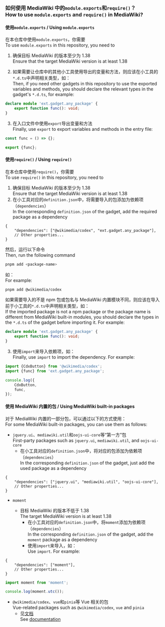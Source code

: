 ### 如何使用 MediaWiki 中的`module.exports`和`require()`？<br>How to use `module.exports` and `require()` in MediaWiki?

#### 使用`module.exports` / Using `module.exports`

在本仓库中使用`module.exports`，你需要<br>To use `module.exports` in this repository, you need to

1. 确保目标 MediaWiki 的版本至少为 1.38<br>Ensure that the target MediaWiki version is at least 1.38

2. 如果需要让仓库中的其他小工具使用导出的变量和方法，则应该在小工具的`*.d.ts`中声明相关类型，如：<br>Then, if you need other gadgets in this repository to use the exported variables and methods, you should declare the relevant types in the gadget's `*.d.ts`, for example:

```ts
declare module 'ext.gadget.any_package' {
	export function func(): void;
}
```

3. 在入口文件中使用`export`导出变量和方法<br>Finally, use `export` to export variables and methods in the entry file:

```ts
const func = () => {};

export {func};
```

#### 使用`require()` / Using `require()`

在本仓库中使用`require()`，你需要<br>To use `require()` in this repository, you need to

1. 确保目标 MediaWiki 的版本至少为 1.38<br>Ensure that the target MediaWiki version is at least 1.38
2. 在小工具对应的`definition.json`中，将需要导入的包添加为依赖项（`dependencies`）<br>In the corresponding `definition.json` of the gadget, add the required package as a dependency

```jsonc
{
	"dependencies": ["@wikimedia/codex", "ext.gadget.any_package"],
	// Other properties...
}
```

然后，运行以下命令<br>Then, run the following command

```bash
pnpm add <package-name>
```

如：<br>For example:

```bash
pnpm add @wikimedia/codex
```

如果需要导入的不是 npm 包或包名与 MediaWiki 内置模块不同，则应该在导入前于小工具的`*.d.ts`中声明相关类型，如：<br>If the imported package is not a npm package or the package name is different from MediaWiki built-in modules, you should declare the types in the `*.d.ts` of the gadget before importing it. For example:

```ts
declare module 'ext.gadget.any_package' {
	export function func(): void;
}
```

3. 使用`import`来导入依赖项，如：<br> Finally, use `import` to import the dependency. For example:

```ts
import {CdxButton} from '@wikimedia/codex';
import {func} from 'ext.gadget.any_package';

console.log({
	CdxButton,
	func,
});
```

#### 使用 MediaWiki 内置的包 / Using MediaWiki built-in packages

对于 MediaWiki 内置的一部分包，可以通过以下的方式使用：<br> For some MediaWiki built-in packages, you can use them as follows:

- `jquery.ui`、`mediawiki.util`和`oojs-ui-core`等“第一方”包<br>First-party packages such as `jquery.ui`, `mediawiki.util`, and `oojs-ui-core`
    - 在小工具对应的`definition.json`中，将对应的包添加为依赖项（`dependencies`）<br>In the corresponding `definition.json` of the gadget, just add the used package as a dependency

```jsonc
{
	"dependencies": ["jquery.ui", "mediawiki.util", "oojs-ui-core"],
	// Other properties...
}
```

- `moment`

    - 目标 MediaWiki 的版本不低于 1.38<br>The target MediaWiki version is at least 1.38
        - 在小工具对应的`definition.json`中，将`moment`添加为依赖项（`dependencies`）<br>In the corresponding `definition.json` of the gadget, add the `moment` package as a dependency
        - 使用`import`来导入，如：<br> Use `import`. For example:

```jsonc
{
	"dependencies": ["moment"],
	// Other properties...
}
```

```ts
import moment from 'moment';

console.log(moment.utc());
```

- `@wikimedia/codex`、`vue`和`pinia`等 Vue 相关的包<br>Vue-related packages such as `@wikimedia/codex`, `vue` and `pinia`
    - 见[文档](how-to-use-vue.md)<br>See [documentation](how-to-use-vue.md)
